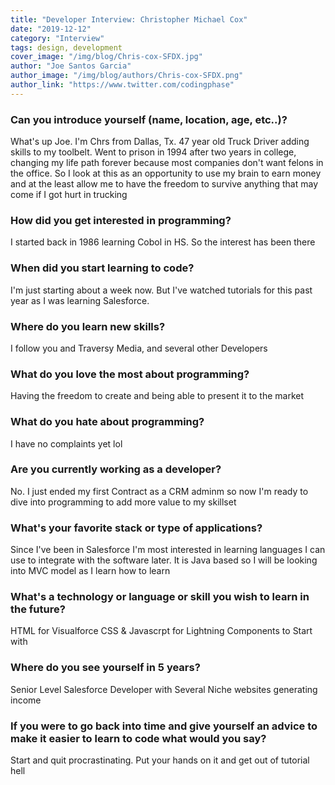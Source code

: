 ```yaml
---
title: "Developer Interview: Christopher Michael Cox"
date: "2019-12-12"
category: "Interview"
tags: design, development
cover_image: "/img/blog/Chris-cox-SFDX.jpg"
author: "Joe Santos Garcia"
author_image: "/img/blog/authors/Chris-cox-SFDX.png"
author_link: "https://www.twitter.com/codingphase"
---
```


### Can you introduce yourself (name, location, age, etc..)?

What's up Joe. I'm Chrs from Dallas, Tx. 47 year old Truck Driver adding skills to my toolbelt. Went to prison in 1994 after two years in college, changing my life path forever because most companies don't want felons in the office. So I look at this as an opportunity to use my brain to earn money and at the least allow me to have the freedom to survive anything that may come if I got hurt in trucking

### How did you get interested in programming?

I started back in 1986 learning Cobol in HS. So the interest has been there

### When did you start learning to code?

I'm just starting about a week now. But I've watched tutorials for this past year as I was learning Salesforce.

### Where do you learn new skills?

I follow you and Traversy Media, and several other Developers

### What do you love the most about programming?

Having the freedom to create and being able to present it to the market 

### What do you hate about programming?

I have no complaints yet lol

### Are you currently working as a developer?

No. I just ended my first Contract as a CRM adminm so now I'm ready to dive into programming to add more value to my skillset

### What's your favorite stack or type of applications?

Since I've been in Salesforce I'm most interested in learning languages I can use to integrate with the software later. It is Java based so I will be looking into MVC model as I learn how to learn

### What's a technology or language or skill you wish to learn in the future?

HTML for Visualforce
CSS & Javascrpt for Lightning Components
to Start with

### Where do you see yourself in 5 years?

Senior Level Salesforce Developer with Several Niche websites generating income

### If you were to go back into time and give yourself an advice to make it easier to learn to code what would you say?

Start and quit procrastinating. Put your hands on it and get out of tutorial hell
